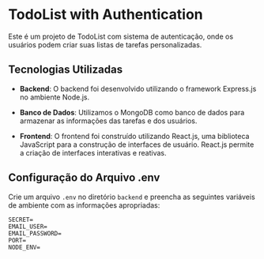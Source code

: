 # TodoList with Authentication

Este é um projeto de TodoList com sistema de autenticação, onde os usuários podem criar suas listas de tarefas personalizadas.

## Tecnologias Utilizadas

- **Backend**: O backend foi desenvolvido utilizando o framework Express.js no ambiente Node.js. 

- **Banco de Dados**: Utilizamos o MongoDB como banco de dados para armazenar as informações das tarefas e dos usuários. 

- **Frontend**: O frontend foi construído utilizando React.js, uma biblioteca JavaScript para a construção de interfaces de usuário. React.js permite a criação de interfaces interativas e reativas.

## Configuração do Arquivo .env

Crie um arquivo `.env` no diretório `backend` e preencha as seguintes variáveis de ambiente com as informações apropriadas:

```env
SECRET=
EMAIL_USER=
EMAIL_PASSWORD=
PORT=
NODE_ENV=
